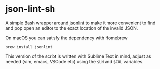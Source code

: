 # json-lint-sh

A simple Bash wrapper around [jsonlint](https://github.com/zaach/jsonlint) to make it more convenient to find and pop open an editor to the exact location of the invalid JSON.

On macOS you can satisfy the dependency with Homebrew

```
brew install jsonlint
```

This version of the script is written with Sublime Text in mind, adjust as needed (vim, emacs, VSCode etc) using the `$LN` and `$COL` variables.
